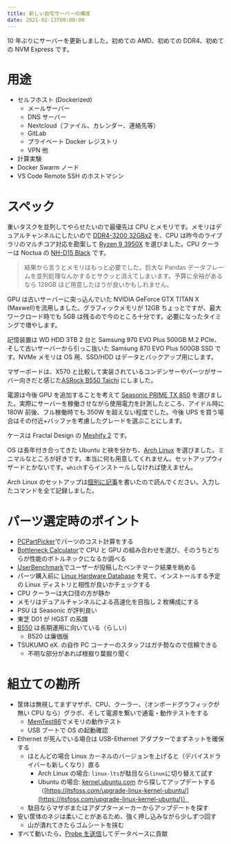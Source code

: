 ```yaml
---
title: 新しい自宅サーバーの構成
date: 2021-02-13T00:00:00
---
```


10 年ぶりにサーバーを更新しました。初めての AMD、初めての DDR4、初めての NVM Express です。

# 用途

- セルフホスト (Dockerized)
  - メールサーバー
  - DNS サーバー
  - Nextcloud（ファイル、カレンダー、連絡先等）
  - GitLab
  - プライベート Docker レジストリ
  - VPN 他
- 計算実験
- Docker Swarm ノード
- VS Code Remote SSH のホストマシン

# スペック

重いタスクを並列してやらせたいので最優先は CPU とメモリです。メモリはデュアルチャンネルにしたいので [DDR4-3200 32GBx2](https://shop.tsukumo.co.jp/goods/4582353591719/) を、CPU は昨今のライブラリのマルチコア対応を勘案して [Ryzen 9 3950X](https://www.amd.com/en/products/cpu/amd-ryzen-9-3950x) を選びました。CPU クーラーは Noctua の [NH-D15 Black](https://noctua.at/en/nh-d15) です。

> 結果から言うとメモリはもっと必要でした。巨大な Pandas データフレームを並列処理なんかするとサクッと消えてしまいます。予算に余裕があるなら 128GB ほど用意したほうが良いかもしれません。

GPU は古いサーバーに突っ込んでいた NVIDIA GeForce GTX TITAN X (Maxwell)を流用しました。グラフィックメモリが 12GB ちょっとですが、最大ワークロード時でも 5GB は残るので今のところ十分です。必要になったタイミングで増やします。

記憶装置は WD HDD 3TB 2 台と Samsung 970 EVO Plus 500GB M.2 PCIe、そして古いサーバーから引っこ抜いた Samsung 870 EVO Plus 500GB SSD です。NVMe メモリは OS 用、SSD/HDD はデータとバックアップ用にします。

マザーボードは、X570 と比較して実装されているコンデンサーやパーツがサーバー向きだと感じた[ASRock B550 Taichi](https://www.asrock.com/mb/AMD/B550%20Taichi/) にしました。

電源は今後 GPU を追加することを考えて [Seasonic PRIME TX 850](https://seasonic.com/prime-tx) を選びました。実際にサーバーを稼働させながら使用電力を計測したところ、アイドル時に 180W 前後、フル稼働時でも 350W を超えない程度でした。今後 UPS を買う場合はその付近+バッファを考慮したグレードを選ぶことにします。

ケースは Fractal Design の [Meshify 2](https://www.fractal-design.com/products/cases/meshify/meshify-2/Black/) です。

OS は長年付き合ってきた Ubuntu と袂を分かち、[Arch Linux](https://archlinux.org/) を選びました。ミニマルなところが好きです。本当に何も用意してくれません。セットアップウィザードとかないです。`which`すらインストールしなければ使えません。

Arch Linux のセットアップは[個別に記事](https://uechi.io/blog/installing-arch-linux/)を書いたので読んでください。入力したコマンドを全て記録しました。

# パーツ選定時のポイント

- [PCPartPicker](https://jp.pcpartpicker.com/)でパーツのコスト計算をする
- [Bottleneck Calculator](https://pc-builds.com/calculator/)で CPU と GPU の組み合わせを選び、そのうちどちらが性能のボトルネックになるか調べる
- [UserBenchmark](https://www.userbenchmark.com/)でユーザーが投稿したベンチマーク結果を眺める
- パーツ購入前に [Linux Hardware Database](https://linux-hardware.org/) を見て、インストールする予定の Linux ディストリと相性が良いかチェックする
- CPU クーラーは大口径の方が静か
- メモリはデュアルチャンネルによる高速化を目指し 2 枚構成にする
- PSU は Seasonic が評判良い
- 東芝 D01 が HGST の系譜
- [B550](https://www.amd.com/en/chipsets/b550) は長期運用に向いている（らしい）
  - B520 は廉価版
- TSUKUMO eX. の自作 PC コーナーのスタッフはガチ勢なので信頼できる
  - 不明な部分があれば根掘り葉掘り聞く

# 組立ての勘所

- 筐体は無視してまずマザボ、CPU、クーラー、（オンボードグラフィックが無い CPU なら）グラボ、そして電源を繋いで通電・動作テストをする
  - [MemTest86](https://www.memtest86.com/)でメモリの動作テスト
  - USB ブートで OS の起動確認
- Ethernet が死んでいる場合は USB-Ethernet アダプターでまずネットを確保する
  - ほとんどの場合 Linux カーネルのバージョンを上げると（デバイスドライバーも新しくなり）直る
    - Arch Linux の場合: `linux-lts`が駄目なら`linux`に切り替えて試す
    - Ubuntu の場合: [kernel.ubuntu.com](https://kernel.ubuntu.com/~kernel-ppa/mainline/?C=N;O=D) から探してアップデートする（[https://itsfoss.com/upgrade-linux-kernel-ubuntu/](https://itsfoss.com/upgrade-linux-kernel-ubuntu/)）
  - 駄目ならマザボまたはアダプターメーカーからアップデートを探す
- 安い筐体のネジは柔いことがあるため、強く押し込みながら少しずつ回す
  - 山が潰れてきたらゴムシートを挟む
- すべて動いたら、[Probe を送信](https://linux-hardware.org/index.php?view=howto)してデータベースに貢献
